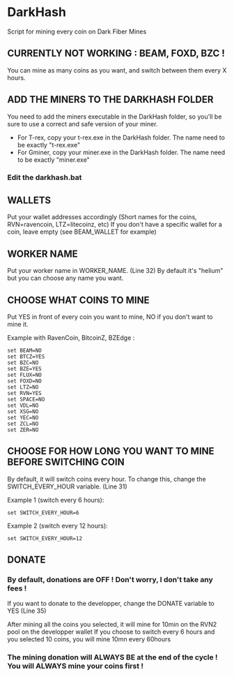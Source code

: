 # DarkHash
Script for mining every coin on Dark Fiber Mines

## CURRENTLY NOT WORKING : BEAM, FOXD, BZC !

You can mine as many coins as you want, and switch between them every X hours.

## ADD THE MINERS TO THE DARKHASH FOLDER
You need to add the miners executable in the DarkHash folder, so you'll be sure to use a correct and safe version of your miner.
 - For T-rex, copy your t-rex.exe in the DarkHash folder. The name need to be exactly "t-rex.exe"
- For Gminer, copy your miner.exe in the DarkHash folder. The name need to be exactly "miner.exe"

### Edit the darkhash.bat

## WALLETS 
Put your wallet addresses accordingly (Short names for the coins, RVN=ravencoin, LTZ=litecoinz, etc)
If you don't have a specific wallet for a coin, leave empty (see BEAM_WALLET for example)


## WORKER NAME 
Put your worker name in WORKER_NAME. (Line 32)
By default it's "helium" but you can choose any name you want.


## CHOOSE WHAT COINS TO MINE
Put YES in front of every coin you want to mine, NO if you don't want to mine it.

Example with RavenCoin, BitcoinZ, BZEdge :
	
	set BEAM=NO
	set BTCZ=YES
	set BZC=NO
	set BZE=YES
	set FLUX=NO
	set FOXD=NO
	set LTZ=NO
	set RVN=YES
	set SPACE=NO
	set VDL=NO
	set XSG=NO
	set YEC=NO
	set ZCL=NO
	set ZER=NO


## CHOOSE FOR HOW LONG YOU WANT TO MINE BEFORE SWITCHING COIN

By default, it will switch coins every hour.
To change this, change the SWITCH_EVERY_HOUR variable. (Line 31)

Example 1 (switch every 6 hours):
	
	set SWITCH_EVERY_HOUR=6
	
Example 2 (switch every 12 hours):

	set SWITCH_EVERY_HOUR=12


## DONATE
### By default, donations are OFF ! Don't worry, I don't take any fees !
If you want to donate to the developper, change the DONATE variable to YES (Line 35)

After mining all the coins you selected, it will mine for 10min on the RVN2 pool on the developper wallet
If you choose to switch every 6 hours and you selected 10 coins, you will mine 10mn every 60hours
### The mining donation will ALWAYS BE at the end of the cycle ! You will ALWAYS mine your coins first !
